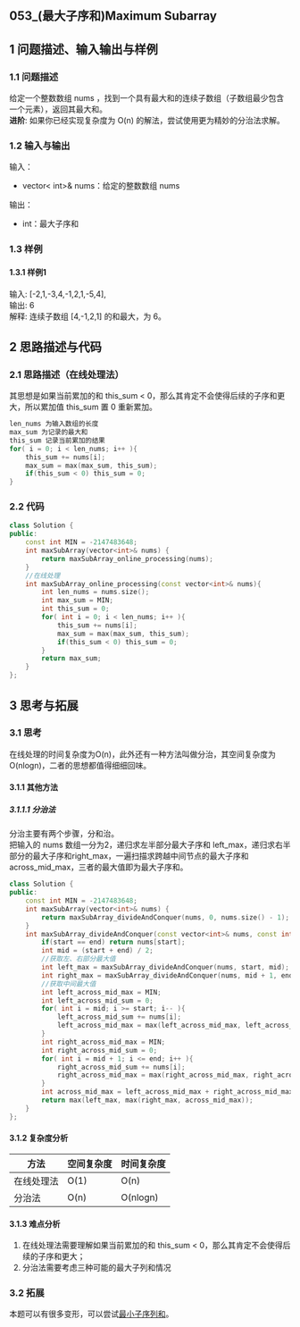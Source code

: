 ## 053_(最大子序和)Maximum Subarray
## 1 问题描述、输入输出与样例
### 1.1 问题描述
给定一个整数数组 nums ，找到一个具有最大和的连续子数组（子数组最少包含一个元素），返回其最大和。<br>
__进阶__:
如果你已经实现复杂度为 O(n) 的解法，尝试使用更为精妙的分治法求解。

### 1.2 输入与输出
输入：
* vector< int>& nums：给定的整数数组 nums

输出：
* int：最大子序和
	
### 1.3 样例
#### 1.3.1 样例1
输入: [-2,1,-3,4,-1,2,1,-5,4],<br>
输出: 6<br>
解释: 连续子数组 [4,-1,2,1] 的和最大，为 6。
	
## 2 思路描述与代码    
### 2.1 思路描述（在线处理法）
其思想是如果当前累加的和 this_sum < 0，那么其肯定不会使得后续的子序和更大，所以累加值 this_sum 置 0 重新累加。
```cpp
len_nums 为输入数组的长度
max_sum 为记录的最大和
this_sum 记录当前累加的结果
for( i = 0; i < len_nums; i++ ){
    this_sum += nums[i];
    max_sum = max(max_sum, this_sum);
    if(this_sum < 0) this_sum = 0;
}
```
### 2.2 代码
```cpp
class Solution {
public:
    const int MIN = -2147483648;
    int maxSubArray(vector<int>& nums) {
        return maxSubArray_online_processing(nums);
    }
    //在线处理
    int maxSubArray_online_processing(const vector<int>& nums){
        int len_nums = nums.size();
        int max_sum = MIN;
        int this_sum = 0;
        for( int i = 0; i < len_nums; i++ ){
            this_sum += nums[i];
            max_sum = max(max_sum, this_sum);
            if(this_sum < 0) this_sum = 0;
        }
        return max_sum;
    }
};
```
## 3 思考与拓展
### 3.1 思考
在线处理的时间复杂度为O(n)，此外还有一种方法叫做分治，其空间复杂度为O(nlogn)，二者的思想都值得细细回味。 
#### 3.1.1 其他方法
##### 3.1.1.1 分治法
分治主要有两个步骤，分和治。<br>
把输入的 nums 数组一分为2，递归求左半部分最大子序和 left_max，递归求右半部分的最大子序和right_max，一遍扫描求跨越中间节点的最大子序和 across_mid_max，三者的最大值即为最大子序和。
```cpp
class Solution {
public:
    const int MIN = -2147483648;
    int maxSubArray(vector<int>& nums) {
        return maxSubArray_divideAndConquer(nums, 0, nums.size() - 1);
    }
    int maxSubArray_divideAndConquer(const vector<int>& nums, const int start, const int end){
        if(start == end) return nums[start];
        int mid = (start + end) / 2;
        //获取左、右部分最大值
        int left_max = maxSubArray_divideAndConquer(nums, start, mid);
        int right_max = maxSubArray_divideAndConquer(nums, mid + 1, end);
        //获取中间最大值
        int left_across_mid_max = MIN;
        int left_across_mid_sum = 0;
        for( int i = mid; i >= start; i-- ){
            left_across_mid_sum += nums[i];
            left_across_mid_max = max(left_across_mid_max, left_across_mid_sum);
        }
        int right_across_mid_max = MIN;
        int right_across_mid_sum = 0;
        for( int i = mid + 1; i <= end; i++ ){
            right_across_mid_sum += nums[i];
            right_across_mid_max = max(right_across_mid_max, right_across_mid_sum);
        }
        int across_mid_max = left_across_mid_max + right_across_mid_max;
        return max(left_max, max(right_max, across_mid_max));
    }
};
```

#### 3.1.2 复杂度分析
方法|空间复杂度|时间复杂度
--- | --- | ---
在线处理法|O(1)|O(n)
分治法|O(n)|O(nlogn)
#### 3.1.3 难点分析
1. 在线处理法需要理解如果当前累加的和 this_sum < 0，那么其肯定不会使得后续的子序和更大；
2. 分治法需要考虑三种可能的最大子列和情况

### 3.2 拓展
本题可以有很多变形，可以尝试[最小子序列和](https://blog.csdn.net/u011493189/article/details/52409375)。
